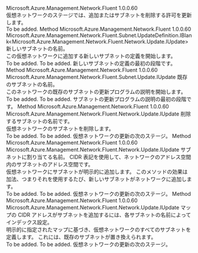 <Type Name="IWithSubnet" FullName="Microsoft.Azure.Management.Network.Fluent.Network.Update.IWithSubnet">
  <TypeSignature Language="C#" Value="public interface IWithSubnet" />
  <TypeSignature Language="ILAsm" Value=".class public interface auto ansi abstract IWithSubnet" />
  <TypeSignature Language="DocId" Value="T:Microsoft.Azure.Management.Network.Fluent.Network.Update.IWithSubnet" />
  <TypeSignature Language="VB.NET" Value="Public Interface IWithSubnet" />
  <TypeSignature Language="F#" Value="type IWithSubnet = interface" />
  <AssemblyInfo>
    <AssemblyName>Microsoft.Azure.Management.Network.Fluent</AssemblyName>
    <AssemblyVersion>1.0.0.60</AssemblyVersion>
  </AssemblyInfo>
  <Interfaces />
  <Docs>
    <summary>
            仮想ネットワークのステージでは、追加またはサブネットを削除する許可を更新します。
            </summary>
    <remarks>To be added.</remarks>
  </Docs>
  <Members>
    <Member MemberName="DefineSubnet">
      <MemberSignature Language="C#" Value="public Microsoft.Azure.Management.Network.Fluent.Subnet.UpdateDefinition.IBlank&lt;Microsoft.Azure.Management.Network.Fluent.Network.Update.IUpdate&gt; DefineSubnet (string name);" />
      <MemberSignature Language="ILAsm" Value=".method public hidebysig newslot virtual instance class Microsoft.Azure.Management.Network.Fluent.Subnet.UpdateDefinition.IBlank`1&lt;class Microsoft.Azure.Management.Network.Fluent.Network.Update.IUpdate&gt; DefineSubnet(string name) cil managed" />
      <MemberSignature Language="DocId" Value="M:Microsoft.Azure.Management.Network.Fluent.Network.Update.IWithSubnet.DefineSubnet(System.String)" />
      <MemberSignature Language="VB.NET" Value="Public Function DefineSubnet (name As String) As IBlank(Of IUpdate)" />
      <MemberSignature Language="F#" Value="abstract member DefineSubnet : string -&gt; Microsoft.Azure.Management.Network.Fluent.Subnet.UpdateDefinition.IBlank&lt;Microsoft.Azure.Management.Network.Fluent.Network.Update.IUpdate&gt;" Usage="iWithSubnet.DefineSubnet name" />
      <MemberType>Method</MemberType>
      <AssemblyInfo>
        <AssemblyName>Microsoft.Azure.Management.Network.Fluent</AssemblyName>
        <AssemblyVersion>1.0.0.60</AssemblyVersion>
      </AssemblyInfo>
      <ReturnValue>
        <ReturnType>Microsoft.Azure.Management.Network.Fluent.Subnet.UpdateDefinition.IBlank&lt;Microsoft.Azure.Management.Network.Fluent.Network.Update.IUpdate&gt;</ReturnType>
      </ReturnValue>
      <Parameters>
        <Parameter Name="name" Type="System.String" />
      </Parameters>
      <Docs>
        <param name="name">新しいサブネットの名前。</param>
        <summary>
            この仮想ネットワークに追加する新しいサブネットの定義を開始します。
            </summary>
        <returns>To be added.</returns>
        <remarks>To be added.</remarks>
        <return>新しいサブネットの定義の最初の段階です。</return>
      </Docs>
    </Member>
    <Member MemberName="UpdateSubnet">
      <MemberSignature Language="C#" Value="public Microsoft.Azure.Management.Network.Fluent.Subnet.Update.IUpdate UpdateSubnet (string name);" />
      <MemberSignature Language="ILAsm" Value=".method public hidebysig newslot virtual instance class Microsoft.Azure.Management.Network.Fluent.Subnet.Update.IUpdate UpdateSubnet(string name) cil managed" />
      <MemberSignature Language="DocId" Value="M:Microsoft.Azure.Management.Network.Fluent.Network.Update.IWithSubnet.UpdateSubnet(System.String)" />
      <MemberSignature Language="VB.NET" Value="Public Function UpdateSubnet (name As String) As IUpdate" />
      <MemberSignature Language="F#" Value="abstract member UpdateSubnet : string -&gt; Microsoft.Azure.Management.Network.Fluent.Subnet.Update.IUpdate" Usage="iWithSubnet.UpdateSubnet name" />
      <MemberType>Method</MemberType>
      <AssemblyInfo>
        <AssemblyName>Microsoft.Azure.Management.Network.Fluent</AssemblyName>
        <AssemblyVersion>1.0.0.60</AssemblyVersion>
      </AssemblyInfo>
      <ReturnValue>
        <ReturnType>Microsoft.Azure.Management.Network.Fluent.Subnet.Update.IUpdate</ReturnType>
      </ReturnValue>
      <Parameters>
        <Parameter Name="name" Type="System.String" />
      </Parameters>
      <Docs>
        <param name="name">既存のサブネットの名前。</param>
        <summary>
            このネットワークの既存のサブネットの更新プログラムの説明を開始します。
            </summary>
        <returns>To be added.</returns>
        <remarks>To be added.</remarks>
        <return>サブネットの更新プログラムの説明の最初の段階です。</return>
      </Docs>
    </Member>
    <Member MemberName="WithoutSubnet">
      <MemberSignature Language="C#" Value="public Microsoft.Azure.Management.Network.Fluent.Network.Update.IUpdate WithoutSubnet (string name);" />
      <MemberSignature Language="ILAsm" Value=".method public hidebysig newslot virtual instance class Microsoft.Azure.Management.Network.Fluent.Network.Update.IUpdate WithoutSubnet(string name) cil managed" />
      <MemberSignature Language="DocId" Value="M:Microsoft.Azure.Management.Network.Fluent.Network.Update.IWithSubnet.WithoutSubnet(System.String)" />
      <MemberSignature Language="VB.NET" Value="Public Function WithoutSubnet (name As String) As IUpdate" />
      <MemberSignature Language="F#" Value="abstract member WithoutSubnet : string -&gt; Microsoft.Azure.Management.Network.Fluent.Network.Update.IUpdate" Usage="iWithSubnet.WithoutSubnet name" />
      <MemberType>Method</MemberType>
      <AssemblyInfo>
        <AssemblyName>Microsoft.Azure.Management.Network.Fluent</AssemblyName>
        <AssemblyVersion>1.0.0.60</AssemblyVersion>
      </AssemblyInfo>
      <ReturnValue>
        <ReturnType>Microsoft.Azure.Management.Network.Fluent.Network.Update.IUpdate</ReturnType>
      </ReturnValue>
      <Parameters>
        <Parameter Name="name" Type="System.String" />
      </Parameters>
      <Docs>
        <param name="name">削除するサブネットの名前です。</param>
        <summary>
            仮想ネットワークのサブネットを削除します。
            </summary>
        <returns>To be added.</returns>
        <remarks>To be added.</remarks>
        <return>仮想ネットワークの更新の次のステージ。</return>
      </Docs>
    </Member>
    <Member MemberName="WithSubnet">
      <MemberSignature Language="C#" Value="public Microsoft.Azure.Management.Network.Fluent.Network.Update.IUpdate WithSubnet (string name, string cidr);" />
      <MemberSignature Language="ILAsm" Value=".method public hidebysig newslot virtual instance class Microsoft.Azure.Management.Network.Fluent.Network.Update.IUpdate WithSubnet(string name, string cidr) cil managed" />
      <MemberSignature Language="DocId" Value="M:Microsoft.Azure.Management.Network.Fluent.Network.Update.IWithSubnet.WithSubnet(System.String,System.String)" />
      <MemberSignature Language="VB.NET" Value="Public Function WithSubnet (name As String, cidr As String) As IUpdate" />
      <MemberSignature Language="F#" Value="abstract member WithSubnet : string * string -&gt; Microsoft.Azure.Management.Network.Fluent.Network.Update.IUpdate" Usage="iWithSubnet.WithSubnet (name, cidr)" />
      <MemberType>Method</MemberType>
      <AssemblyInfo>
        <AssemblyName>Microsoft.Azure.Management.Network.Fluent</AssemblyName>
        <AssemblyVersion>1.0.0.60</AssemblyVersion>
      </AssemblyInfo>
      <ReturnValue>
        <ReturnType>Microsoft.Azure.Management.Network.Fluent.Network.Update.IUpdate</ReturnType>
      </ReturnValue>
      <Parameters>
        <Parameter Name="name" Type="System.String" />
        <Parameter Name="cidr" Type="System.String" />
      </Parameters>
      <Docs>
        <param name="name">サブネットに割り当てる名前。</param>
        <param name="cidr">CIDR 表記を使用して、ネットワークのアドレス空間内のサブネットのアドレス空間です。</param>
        <summary>
            仮想ネットワークにサブネットが明示的に追加します。
            このメソッドの効果は加法、つまりそれを使用するたび、新しいサブネットがネットワークに追加します。
            </summary>
        <returns>To be added.</returns>
        <remarks>To be added.</remarks>
        <return>仮想ネットワークの更新の次のステージ。</return>
      </Docs>
    </Member>
    <Member MemberName="WithSubnets">
      <MemberSignature Language="C#" Value="public Microsoft.Azure.Management.Network.Fluent.Network.Update.IUpdate WithSubnets (System.Collections.Generic.IDictionary&lt;string,string&gt; nameCidrPairs);" />
      <MemberSignature Language="ILAsm" Value=".method public hidebysig newslot virtual instance class Microsoft.Azure.Management.Network.Fluent.Network.Update.IUpdate WithSubnets(class System.Collections.Generic.IDictionary`2&lt;string, string&gt; nameCidrPairs) cil managed" />
      <MemberSignature Language="DocId" Value="M:Microsoft.Azure.Management.Network.Fluent.Network.Update.IWithSubnet.WithSubnets(System.Collections.Generic.IDictionary{System.String,System.String})" />
      <MemberSignature Language="VB.NET" Value="Public Function WithSubnets (nameCidrPairs As IDictionary(Of String, String)) As IUpdate" />
      <MemberSignature Language="F#" Value="abstract member WithSubnets : System.Collections.Generic.IDictionary&lt;string, string&gt; -&gt; Microsoft.Azure.Management.Network.Fluent.Network.Update.IUpdate" Usage="iWithSubnet.WithSubnets nameCidrPairs" />
      <MemberType>Method</MemberType>
      <AssemblyInfo>
        <AssemblyName>Microsoft.Azure.Management.Network.Fluent</AssemblyName>
        <AssemblyVersion>1.0.0.60</AssemblyVersion>
      </AssemblyInfo>
      <ReturnValue>
        <ReturnType>Microsoft.Azure.Management.Network.Fluent.Network.Update.IUpdate</ReturnType>
      </ReturnValue>
      <Parameters>
        <Parameter Name="nameCidrPairs" Type="System.Collections.Generic.IDictionary&lt;System.String,System.String&gt;" />
      </Parameters>
      <Docs>
        <param name="nameCidrPairs">マップの CIDR アドレスがサブネットを追加するには、各サブネットの名前によってインデックス設定。</param>
        <summary>
            明示的に指定されたマップに基づき、仮想ネットワークのすべてのサブネットを定義します。
            これには、既存のサブネットが置き換えられます。
            </summary>
        <returns>To be added.</returns>
        <remarks>To be added.</remarks>
        <return>仮想ネットワークの更新の次のステージ。</return>
      </Docs>
    </Member>
  </Members>
</Type>